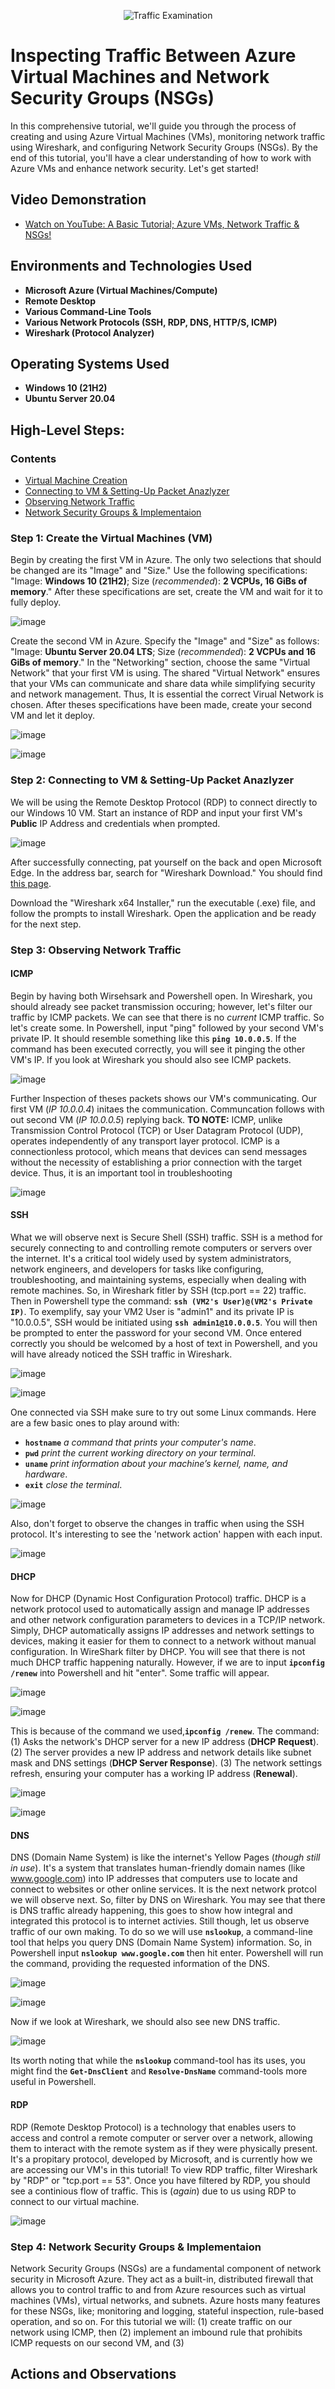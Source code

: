 <p align="center">
  <img src="https://github.com/CaseyHrt/azure-network-protocol/assets/146404028/193b8047-5d68-41c8-bb29-5a8238481e28" alt="Traffic Examination">

</p>

# Inspecting Traffic Between Azure Virtual Machines and Network Security Groups (NSGs)

In this comprehensive tutorial, we'll guide you through the process of creating and using Azure Virtual Machines (VMs), monitoring network traffic using Wireshark, and configuring Network Security Groups (NSGs). By the end of this tutorial, you'll have a clear understanding of how to work with Azure VMs and enhance network security. Let's get started!

## Video Demonstration

- [Watch on YouTube: A Basic Tutorial; Azure VMs, Network Traffic & NSGs!](https://youtu.be/UHdRTmpI2mI)

## Environments and Technologies Used

- **Microsoft Azure (Virtual Machines/Compute)**
- **Remote Desktop**
- **Various Command-Line Tools**
- **Various Network Protocols (SSH, RDP, DNS, HTTP/S, ICMP)**
- **Wireshark (Protocol Analyzer)**

## Operating Systems Used

- **Windows 10 (21H2)**
- **Ubuntu Server 20.04**

## High-Level Steps:
### Contents
- [Virtual Machine Creation](https://github.com/CaseyHrt/azure-network-protocol#step-1-create-the-virtual-machines-vm)
- [Connecting to VM & Setting-Up Packet Anazlyzer](https://github.com/CaseyHrt/azure-network-protocol#step-2-connecting-to-vm--setting-up-packet-anazlyzer)
- [Observing Network Traffic](https://github.com/CaseyHrt/azure-network-protocol#step-3-observing-network-traffic)
- [Network Security Groups & Implementaion](https://github.com/CaseyHrt/azure-network-protocol#step-4-network-security-groups--implementaion)

### Step 1: Create the Virtual Machines (VM)

Begin by creating the first VM in Azure. The only two selections that should be changed are its "Image" and "Size." Use the following specifications: "Image: __Windows 10 (21H2)__; Size (_recommended_): __2 VCPUs, 16 GiBs of memory__." After these specifications are set, create the VM and wait for it to fully deploy.

![image](https://github.com/CaseyHrt/azure-network-protocol/assets/146404028/e0bb8d5e-abd5-4baa-b433-3cb75704c939)

Create the second VM in Azure. Specify the "Image" and "Size" as follows: "Image: __Ubuntu Server 20.04 LTS__; Size (_recommended_): __2 VCPUs and 16 GiBs of memory__." In the "Networking" section, choose the same "Virtual Network" that your first VM is using. The shared "Virtual Network" ensures that your VMs can communicate and share data while simplifying security and network management. Thus, It is essential the correct Virual Network is chosen. After theses specifications have been made, create your second VM and let it deploy.

![image](https://github.com/CaseyHrt/azure-network-protocol/assets/146404028/7d2193d7-7a24-4225-b079-28250b386785)

![image](https://github.com/CaseyHrt/azure-network-protocol/assets/146404028/08014e0f-788e-4abf-8eea-3f00d7769faf)



### Step 2: Connecting to VM & Setting-Up Packet Anazlyzer

We will be using the Remote Desktop Protocol (RDP) to connect directly to our Windows 10 VM. Start an instance of RDP and input your first VM's **Public** IP Address and credentials when prompted.

![image](https://github.com/CaseyHrt/azure-network-protocol/assets/146404028/02b5da1c-77bc-4211-8d22-cea2fb308d5d)


After successfully connecting, pat yourself on the back and open Microsoft Edge. In the address bar, search for "Wireshark Download." You should find [this page](https://www.wireshark.org/download.html).

Download the "Wireshark x64 Installer," run the executable (.exe) file, and follow the prompts to install Wireshark. Open the application and be ready for the next step.



### Step 3: Observing Network Traffic

#### __ICMP__
Begin by having both Wirsehsark and Powershell open. In Wireshark, you should already see packet transmission occuring; however, let's filter our traffic by ICMP packets. We can see that there is no _current_ ICMP traffic. So let's create some. In Powershell, input "ping" followed by your second VM's private IP. It should resemble something like this __`ping 10.0.0.5`__. If the command has been executed correctly, you will see it pinging the other VM's IP. If you look at Wireshark you should also see ICMP packets. 

![image](https://github.com/CaseyHrt/azure-network-protocol/assets/146404028/3cc4289e-8ccc-40a4-befd-853cdd2117cb)



Further Inspection of theses packets shows our VM's communicating. Our first VM (_IP 10.0.0.4_) initaes the communication. Communcation follows with out second VM (_IP 10.0.0.5_) replying back. __TO NOTE:__ ICMP, unlike Transmission Control Protocol (TCP) or User Datagram Protocol (UDP), operates independently of any transport layer protocol. ICMP is a connectionless protocol, which means that devices can send messages without the necessity of establishing a prior connection with the target device. Thus, it is an important tool in troubleshooting 

![image](https://github.com/CaseyHrt/azure-network-protocol/assets/146404028/0b0cc70d-db68-4ef1-8b93-68f146a7ccf2)

#### __SSH__ 

What we will observe next is Secure Shell (SSH) traffic. SSH is a method for securely connecting to and controlling remote computers or servers over the internet. It's a critical tool widely used by system administrators, network engineers, and developers for tasks like configuring, troubleshooting, and maintaining systems, especially when dealing with remote machines. So, in Wireshark fitler by SSH (tcp.port == 22) traffic. Then in Powershell type the command: __`ssh (VM2's User)@(VM2's Private IP)`__. To exemplify, say your VM2 User is "admin1" and its private IP is "10.0.0.5", SSH would be initiated using __`ssh admin1@10.0.0.5`__. You will then be prompted to enter the password for your second VM. Once entered correctly you should be welcomed by a host of text in Powershell, and you will have already noticed the SSH traffic in Wireshark.

![image](https://github.com/CaseyHrt/azure-network-protocol/assets/146404028/02f65a83-ac55-458f-b4ce-2d7b17fb7b8c)

![image](https://github.com/CaseyHrt/azure-network-protocol/assets/146404028/17c43ac0-efcf-478c-a4b7-aab290d0ef3e)

One connected via SSH make sure to try out some Linux commands. Here are a few basic ones to play around with: 
- __`hostname`__ _a command that prints your computer's name_. 
- __`pwd`__ _print the current working directory on your terminal_.
- __`uname`__ _print information about your machine’s kernel, name, and hardware_. 
- __`exit`__ _close the terminal_.

![image](https://github.com/CaseyHrt/azure-network-protocol/assets/146404028/6fbefb14-1f81-45d5-a013-0b2aaf0a6585)

Also, don't forget to observe the changes in traffic when using the SSH protocol. It's interesting to see the 'network action' happen with each input. 

![image](https://github.com/CaseyHrt/azure-network-protocol/assets/146404028/84f744b5-0ced-40cc-8e30-554d3be827a4)

#### __DHCP__  

Now for DHCP (Dynamic Host Configuration Protocol) traffic. DHCP is a network protocol used to automatically assign and manage IP addresses and other network configuration parameters to devices in a TCP/IP network. Simply, DHCP automatically assigns IP addresses and network settings to devices, making it easier for them to connect to a network without manual configuration. In WireShark filter by DHCP. You will see that there is not much DHCP traffic happening naturally. However, if we are to input __`ipconfig /renew`__ into Powershell and hit "enter". Some traffic will appear. 

![image](https://github.com/CaseyHrt/azure-network-protocol/assets/146404028/c599f9f8-f2ac-420d-aa68-66b8e88fb1f3)

![image](https://github.com/CaseyHrt/azure-network-protocol/assets/146404028/3b9c7f01-8c4b-42b4-b35f-e257014fde5b)

This is because of the command we used,__`ipconfig /renew`__. The command: (1) Asks the network's DHCP server for a new IP address (__DHCP Request__). (2) The server provides a new IP address and network details like subnet mask and DNS settings (__DHCP Server Response__). (3) The network settings refresh, ensuring your computer has a working IP address (__Renewal__). 

![image](https://github.com/CaseyHrt/azure-network-protocol/assets/146404028/a49f19ac-3b70-4244-8779-c1e9f9e39871)

![image](https://github.com/CaseyHrt/azure-network-protocol/assets/146404028/e3c1db62-bd19-4d52-9e4f-c838dcedc9c1)

#### __DNS__ 

DNS (Domain Name System) is like the internet's Yellow Pages (_though still in use_). It's a system that translates human-friendly domain names (like www.google.com) into IP addresses that computers use to locate and connect to websites or other online services. It is the next network protcol we will observe next. So, filter by DNS on Wireshark. You may see that there is DNS traffic already happening, this goes to show how integral and integrated this protocol is to internet activies. Still though, let us observe traffic of our own making. To do so we will use __`nslookup`__, a command-line tool that helps you query DNS (Domain Name System) information. So, in Powershell input __`nslookup www.google.com`__ then hit enter. Powershell will run the command, providing the requested information of the DNS. 

![image](https://github.com/CaseyHrt/azure-network-protocol/assets/146404028/84333303-9654-4822-9463-42813dd46363)

![image](https://github.com/CaseyHrt/azure-network-protocol/assets/146404028/2db1af9a-a218-4944-b8f0-2c966772475b)

Now if we look at Wireshark, we should also see new DNS traffic. 

![image](https://github.com/CaseyHrt/azure-network-protocol/assets/146404028/f7804e0d-98a2-4ebf-a76a-b266d6f89c77)

Its worth noting that while the __`nslookup`__ command-tool has its uses, you might find the __`Get-DnsClient`__ and __`Resolve-DnsName`__ command-tools more useful in Powershell. 

#### __RDP__

RDP (Remote Desktop Protocol) is a technology that enables users to access and control a remote computer or server over a network, allowing them to interact with the remote system as if they were physically present. It's a propitary protocol, developed by Microsoft, and is currently how we are accessing our VM's in this tutorial! To view RDP traffic, filter Wireshark by "RDP" or "tcp.port == 53". Once you have filtered by RDP, you should see a continious flow of traffic. This is (_again_) due to us using RDP to connect to our virtual machine. 

![image](https://github.com/CaseyHrt/azure-network-protocol/assets/146404028/c4bfd6b2-bc85-41f6-ae90-69f3f91ab632)

### Step 4: Network Security Groups & Implementaion

Network Security Groups (NSGs) are a fundamental component of network security in Microsoft Azure. They act as a built-in, distributed firewall that allows you to control traffic to and from Azure resources such as virtual machines (VMs), virtual networks, and subnets. Azure hosts many features for these NSGs, like; monitoring and logging, stateful inspection, rule-based operation, and so on. For this tutorial we will: (1) create traffic on our network using ICMP, then (2) implement an imbound rule that prohibits ICMP requests on our second VM, and (3) 


<h2>Actions and Observations</h2>


<br />

